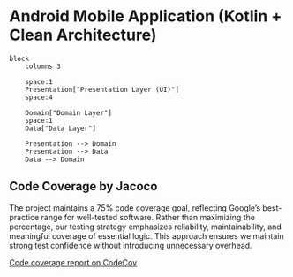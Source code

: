 # Android Mobile Application (Kotlin + Clean Architecture)

```mermaid
block
    columns 3
    
    space:1
    Presentation["Presentation Layer (UI)"]
    space:4
    
    Domain["Domain Layer"]
    space:1
    Data["Data Layer"]
    
    Presentation --> Domain
    Presentation --> Data  
    Data --> Domain
```

## Code Coverage by Jacoco
The project maintains a 75% code coverage goal, reflecting Google’s best-practice range for well-tested software.
Rather than maximizing the percentage, our testing strategy emphasizes reliability, maintainability, and meaningful coverage of essential logic.
This approach ensures we maintain strong test confidence without introducing unnecessary overhead.

[Code coverage report on CodeCov](https://app.codecov.io/github/anhtuanmai/rickandmorty)
